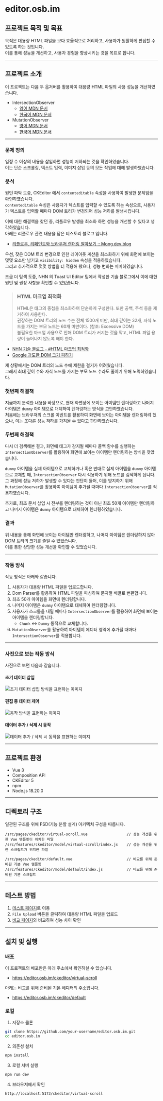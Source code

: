 # editor.osb.im

## 프로젝트 목적 및 목표

목적은 대용량 HTML 파일을 보다 효율적으로 처리하고, 사용자가 원활하게 편집할 수 있도록 하는 것입니다.
<br />
이를 통해 성능을 개선하고, 사용자 경험을 향상시키는 것을 목표로 합니다.

---

## 프로젝트 소개
이 프로젝트는 다음 두 옵저버를 활용하여 대용량 HTML 파일의 사용 성능을 개선하였습니다.
- IntersectionObserver
  - [영어 MDN 문서](https://developer.mozilla.org/en-US/docs/Web/API/Intersection_Observer_API)
  - [한국어 MDN 문서](https://developer.mozilla.org/ko/docs/Web/API/Intersection_Observer_API)
- MutationObserver
  - [영어 MDN 문서](https://developer.mozilla.org/en-US/docs/Web/API/MutationObserver)
  - [한국어 MDN 문서](https://developer.mozilla.org/ko/docs/Web/API/MutationObserver)

---

### 문제 정의
일정 수 이상의 내용을 삽입하면 성능이 저하되는 것을 확인하였습니다.<br />
이는 단순 스크롤링, 텍스트 입력, 이미지 삽입 등의 모든 작업에 대해 발생하였습니다.

### 분석
원인 파악 도중, CKEditor 에서 `contenteditable` 속성을 사용하여 발생한 문제임을 확인하였습니다.<br />
`contenteditable` 속성은 사용자가 텍스트를 입력할 수 있도록 하는 속성으로, 사용자가 텍스트를 입력할 때마다 DOM 트리가 변경되어 성능 저하를 발생시킵니다.<br />

이에 대한 해결책을 찾던 중, 리플로우 발생을 최소화 하면 성능을 개선할 수 있다고 생각하였습니다.<br />
아래는 리플로우 관련 내용을 담은 티스토리 블로그 입니다.
- [리플로우, 리페인트와 브라우저 랜더링 알아보기 :: Mong dev blog](https://mong-blog.tistory.com/entry/%EB%A6%AC%ED%94%8C%EB%A1%9C%EC%9A%B0-%EB%A6%AC%ED%8E%98%EC%9D%B8%ED%8A%B8%EC%99%80-%EB%B8%8C%EB%9D%BC%EC%9A%B0%EC%A0%80-%EB%A0%8C%EB%8D%94%EB%A7%81-%EC%95%8C%EC%95%84%EB%B3%B4%EA%B8%B0)

우선, 잦은 DOM 트리 변경으로 인한 레이아웃 계산을 최소화하기 위해 화면에 보이는 몇몇 요소만 남기고 `visibility: hidden` 속성을 적용하였습니다.<br />
그리고 추가적으로 몇몇 방법을 더 적용해 봤으나, 성능 변화는 미미하였습니다.

조금 더 탐색 도중, NHN 의 Toast UI Editor 팀에서 작성한 기술 블로그에서 이에 대한 원인 및 권장 사항을 확인할 수 있었습니다.
> ### HTML 마크업 최적화<br />
> HTML은 태그의 중첩을 최소화하여 단순하게 구성한다. 또한 공백, 주석 등을 제거하여 사용한다.<br />
> 권장하는 DOM 트리의 노드 수는 전체 1500개 미만, 최대 깊이는 32개, 자식 노드를 가지는 부모 노드는 60개 미만이다. (참조: Excessive DOM)<br />
> 불필요한 마크업 사용으로 인해 DOM 트리가 커지는 것을 막고, HTML 파일 용량이 늘어나지 않도록 해야 한다.
- [NHN 기술 블로그 - #HTML 마크업 최적화](https://ui.toast.com/fe-guide/ko_PERFORMANCE#html-%EB%A7%88%ED%81%AC%EC%97%85-%EC%B5%9C%EC%A0%81%ED%99%94)
- [Google 과도한 DOM 크기 피하기](https://developer.chrome.com/docs/lighthouse/performance/dom-size?hl=ko)

제 상황에서는 DOM 트리의 노드 수에 제한을 걸기가 어려웠습니다.<br />
그래서 최대 깊이 수와 자식 노드를 가지는 부모 노드 수라도 줄이기 위해 노력하였습니다.<br />

### 첫번째 해결책
지금까지 분석한 내용을 바탕으로, 현재 화면상에 보이는 아이템만 렌더링하고 나머지 아이템은 `dummy` 아이템으로 대체하여 렌더링하는 방식을 고안하였습니다.<br />
처음에는 브라우저의 스크롤 이벤트를 활용하여 화면에 보이는 아이템을 렌더링하려 했으나, 이는 또다른 성능 저하를 가져올 수 있다고 판단하였습니다.<br />

### 두번째 해결책
다시 더 검색해본 결과, 화면에 태그가 감지될 때마다 콜백 함수를 실행하는 `IntersectionObserver`를 활용하여 화면에 보이는 아이템만 렌더링하는 방식을 찾았습니다.<br />

`dummy` 아이템을 실제 아이템으로 교체하거나 혹은 반대로 실제 아이템을 `dummy` 아이템으로 교체할 때, `IntersectionObserver` 다시 적용하기 위해 노드를 검색하게 됩니다.<br />
그 과정에 성능 저하가 발생할 수 있다는 판단이 들어, 이를 방지하기 위해 `MutationObserver`를 활용하여 아이템이 추가될 때마다 `IntersectionObserver`를 적용하였습니다.

추가로, 최초 문서 삽입 시 전부를 렌더링하는 것이 아닌 최초 50개 아이템만 렌더링하고 나머지 아이템은 `dummy` 아이템으로 대체하여 렌더링하였습니다.<br />

### 결과
위 내용을 통해 화면에 보이는 아이템만 렌더링하고, 나머지 아이템은 렌더링하지 않아 DOM 트리의 크기를 줄일 수 있었습니다.<br />
이를 통한 상당한 성능 개선을 확인할 수 있었습니다.

---

### 작동 방식
작동 방식은 아래와 같습니다.
1. 사용자가 대용량 HTML 파일을 업로드합니다.
2. Dom Parser를 활용하여 HTML 파일을 파싱하여 문자열 배열로 변환합니다.
3. 최초 50개 아이템을 화면에 렌더링합니다.
4. 나머지 아이템은 `dummy` 아이템으로 대체하여 렌더링합니다.
5. 사용자가 스크롤을 내릴 때마다 `IntersectionObserver`를 활용하여 화면에 보이는 아이템을 렌더링합니다.
   - `Chunk` ↔ `Dummy` 동적으로 교체합니다.
6. `MutationObserver`를 활용하여 아이템이 에디터 영역에 추가될 때마다 `IntersectionObserver`를 적용합니다.

---

### 사진으로 보는 작동 방식
사진으로 보면 다음과 같습니다.

#### 초기 데이터 삽입
![초기 데이터 삽입 방식을 표현하는 이미지](docs/01.Insert.png)
#### 편집 중 데이터 제어
![동작 방식을 표현하는 이미지](docs/02.Operating.png)
#### 데이터 추가 / 삭제 시 동작
![데이터 추가 / 삭제 시 동작을 표현하는 이미지](docs/03.Data_Controll.png)

---

## 프로젝트 환경
- Vue 3
- Composition API
- CKEditor 5
- npm
- Node.js 18.20.0

---

## 디렉토리 구조
일관된 구조를 위해 FSD(기능 분할 설계) 아키텍처 구성을 따릅니다.
```plaintext
/src/pages/ckeditor/virtual-scroll.vue                  // 성능 개선을 위한 Vue 템플릿이 위치한 파일
/src/features/ckeditor/model/virtual-scroll/index.js    // 성능 개선을 위한 스크립트가 위치한 파일

/src/pages/ckeditor/default.vue                         // 비교를 위해 준비된 기본 Vue 템플릿
/src/features/ckeditor/model/default/index.js           // 비교를 위해 준비된 기본 스크립트
```

---

## 테스트 방법
1. [테스트 페이지](https://editor.osb.im/ckeditor/virtual-scroll)로 이동
2. `File Upload` 버튼을 클릭하여 대용량 HTML 파일을 업로드
3. [비교 페이지](https://editor.osb.im/ckeditor/default)와 비교하여 성능 차이 확인

---

## 설치 및 실행

### 배포
이 프로젝트의 배포판은 아래 주소에서 확인하실 수 있습니다.
- https://editor.osb.im/ckeditor/virtual-scroll

아래는 비교를 위해 준비된 기본 에디터의 주소입니다.
- https://editor.osb.im/ckeditor/default

### 로컬
1. 저장소 클론
```bash
git clone https://github.com/your-username/editor.osb.im.git
cd editor.osb.im
```

2. 의존성 설치
```bash
npm install
```

3. 로컬 서버 실행
```bash
npm run dev
```

4. 브라우저에서 확인
```plaintext
http://localhost:5173/ckeditor/virtual-scroll
```
